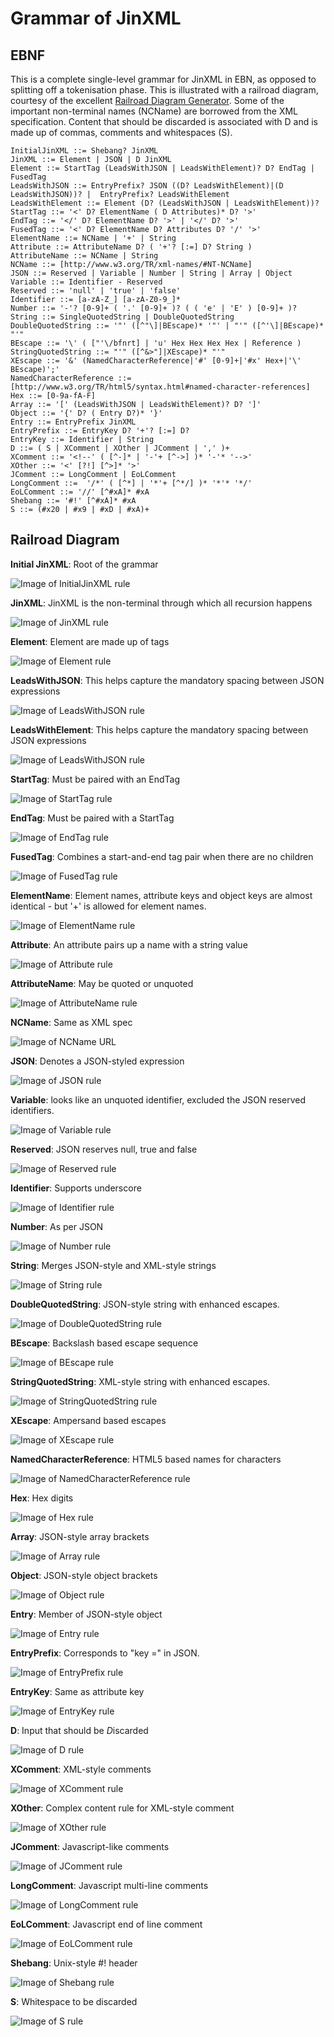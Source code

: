 # Grammar of JinXML

## EBNF
This is a complete single-level grammar for JinXML in EBN, as opposed to splitting off a tokenisation phase. This is illustrated with a railroad diagram, courtesy of the excellent [Railroad Diagram Generator](http://bottlecaps.de/rr/ui). Some of the important non-terminal names (NCName) are borrowed from the XML specification. Content that should be discarded is associated with D and is made up of commas, comments and whitespaces (S).

```
InitialJinXML ::= Shebang? JinXML
JinXML ::= Element | JSON | D JinXML
Element ::= StartTag (LeadsWithJSON | LeadsWithElement)? D? EndTag | FusedTag
LeadsWithJSON ::= EntryPrefix? JSON ((D? LeadsWithElement)|(D LeadsWithJSON))? |  EntryPrefix? LeadsWithElement
LeadsWithElement ::= Element (D? (LeadsWithJSON | LeadsWithElement))?
StartTag ::= '<' D? ElementName ( D Attributes)* D? '>'
EndTag ::= '</' D? ElementName D? '>' | '</' D? '>'
FusedTag ::= '<' D? ElementName D? Attributes D? '/' '>'
ElementName ::= NCName | '+' | String
Attribute ::= AttributeName D? ( '+'? [:=] D? String )
AttributeName ::= NCName | String
NCName ::= [http://www.w3.org/TR/xml-names/#NT-NCName]
JSON ::= Reserved | Variable | Number | String | Array | Object
Variable ::= Identifier - Reserved
Reserved ::= 'null' | 'true' | 'false'
Identifier ::= [a-zA-Z_] [a-zA-Z0-9_]*
Number ::= '-'? [0-9]+ ( '.' [0-9]+ )? ( ( 'e' | 'E' ) [0-9]+ )?
String ::= SingleQuotedString | DoubleQuotedString
DoubleQuotedString ::= '"' ([^"\]|BEscape)* '"' | "'" ([^'\]|BEscape)* "'"
BEscape ::= '\' ( ["'\/bfnrt] | 'u' Hex Hex Hex Hex | Reference )
StringQuotedString ::= "'" ([^&>"]|XEscape)* "'"
XEscape ::= '&' (NamedCharacterReference|'#' [0-9]+|'#x' Hex+|'\' BEscape)';'
NamedCharacterReference ::= [http://www.w3.org/TR/html5/syntax.html#named-character-references]
Hex ::= [0-9a-fA-F]
Array ::= '[' (LeadsWithJSON | LeadsWithElement)? D? ']'
Object ::= '{' D? ( Entry D?)* '}'
Entry ::= EntryPrefix JinXML
EntryPrefix ::= EntryKey D? '+'? [:=] D? 
EntryKey ::= Identifier | String
D ::= ( S | XComment | XOther | JComment | ',' )+
XComment ::= '<!--' ( [^-]* | '-'+ [^->] )* '-'* '-->' 
XOther ::= '<' [?!] [^>]* '>' 
JComment ::= LongComment | EoLComment
LongComment ::=  '/*' ( [^*] | '*'+ [^*/] )* '*'* '*/'
EoLComment ::= '//' [^#xA]* #xA
Shebang ::= '#!' [^#xA]* #xA
S ::= (#x20 | #x9 | #xD | #xA)+
```

## Railroad Diagram

__Initial JinXML__: Root of the grammar

![Image of InitialJinXML rule](https://raw.githubusercontent.com/sfkleach/JinXML/master/grammar/images/InitialJinXML.png "Root of the syntax tree")

__JinXML__: JinXML is the non-terminal through which all recursion happens

![Image of JinXML rule](https://raw.githubusercontent.com/sfkleach/JinXML/master/grammar/images/JinXML.png "JinXML is the non-terminal through which all recursion happens")

__Element__: Element are made up of tags

![Image of Element rule](https://raw.githubusercontent.com/sfkleach/JinXML/master/grammar/images/Element.png "Element are made up of tags")

__LeadsWithJSON__: This helps capture the mandatory spacing between JSON expressions

![Image of LeadsWithJSON rule](https://raw.githubusercontent.com/sfkleach/JinXML/master/grammar/images/LeadsWithJSON.png "This helps capture the mandatory spacing between JSON expressions")

__LeadsWithElement__: This helps capture the mandatory spacing between JSON expressions

![Image of LeadsWithJSON rule](https://raw.githubusercontent.com/sfkleach/JinXML/master/grammar/images/LeadsWithElement.png "This helps capture the mandatory spacing between JSON expressions")

__StartTag__: Must be paired with an EndTag

![Image of StartTag rule](https://raw.githubusercontent.com/sfkleach/JinXML/master/grammar/images/StartTag.png "Must be paired with an EndTag")

__EndTag__: Must be paired with a StartTag

![Image of EndTag rule](https://raw.githubusercontent.com/sfkleach/JinXML/master/grammar/images/EndTag.png "Must be paired with a StartTag")

__FusedTag__: Combines a start-and-end tag pair when there are no children

![Image of FusedTag rule](https://raw.githubusercontent.com/sfkleach/JinXML/master/grammar/images/FusedTag.png "Combines a start-and-end tag pair when there are no children")

__ElementName__: Element names, attribute keys and object keys are almost identical - but '+' is allowed for element names.

![Image of ElementName rule](https://raw.githubusercontent.com/sfkleach/JinXML/master/grammar/images/ElementName.png "Element names support + for defaulting")

__Attribute__: An attribute pairs up a name with a string value

![Image of Attribute rule](https://raw.githubusercontent.com/sfkleach/JinXML/master/grammar/images/Attribute.png "An attribute pairs up a name with a string value")

__AttributeName__: May be quoted or unquoted

![Image of AttributeName rule](https://raw.githubusercontent.com/sfkleach/JinXML/master/grammar/images/AttributeName.png "May be quoted or unquoted")

__NCName__: Same as XML spec

![Image of NCName URL](https://raw.githubusercontent.com/sfkleach/JinXML/master/grammar/images/NCName.png "Same as XML spec")

__JSON__: Denotes a JSON-styled expression

![Image of JSON rule](https://raw.githubusercontent.com/sfkleach/JinXML/master/grammar/images/JSON.png "Denotes a JSON-styled expression")

__Variable__: looks like an unquoted identifier, excluded the JSON reserved identifiers.

![Image of Variable rule](https://raw.githubusercontent.com/sfkleach/JinXML/master/grammar/images/Variable.png "looks like an unquoted identifier, excluded the JSON reserved identifiers")

__Reserved__: JSON reserves null, true and false

![Image of Reserved rule](https://raw.githubusercontent.com/sfkleach/JinXML/master/grammar/images/Reserved.png "JSON reserves null, true and false")

__Identifier__: Supports underscore

![Image of Identifier rule](https://raw.githubusercontent.com/sfkleach/JinXML/master/grammar/images/Identifier.png "Supports underscore")

__Number__: As per JSON

![Image of Number rule](https://raw.githubusercontent.com/sfkleach/JinXML/master/grammar/images/Number.png "As per JSON")

__String__: Merges JSON-style and XML-style strings

![Image of String rule](https://raw.githubusercontent.com/sfkleach/JinXML/master/grammar/images/String.png "Merges JSON-style and XML-style strings")

__DoubleQuotedString__: JSON-style string with enhanced escapes.

![Image of DoubleQuotedString rule](https://raw.githubusercontent.com/sfkleach/JinXML/master/grammar/images/DoubleQuotedString.png "JSON-style string with enhanced escapes")

__BEscape__: Backslash based escape sequence

![Image of BEscape rule](https://raw.githubusercontent.com/sfkleach/JinXML/master/grammar/images/BEscape.png "Backslash based escape sequence")

__StringQuotedString__: XML-style string with enhanced escapes.

![Image of StringQuotedString rule](https://raw.githubusercontent.com/sfkleach/JinXML/master/grammar/images/StringQuotedString.png "XML-style string with enhanced escapes")

__XEscape__: Ampersand based escapes

![Image of XEscape rule](https://raw.githubusercontent.com/sfkleach/JinXML/master/grammar/images/XEscape.png "hover text")

__NamedCharacterReference__: HTML5 based names for characters

![Image of NamedCharacterReference rule](https://raw.githubusercontent.com/sfkleach/JinXML/master/grammar/images/NamedCharacterReference.png "HTML5 based names for characters")

__Hex__: Hex digits

![Image of Hex rule](https://raw.githubusercontent.com/sfkleach/JinXML/master/grammar/images/Hex.png "Hex digits")

__Array__: JSON-style array brackets

![Image of Array rule](https://raw.githubusercontent.com/sfkleach/JinXML/master/grammar/images/Array.png "JSON-style array brackets")

__Object__: JSON-style object brackets

![Image of Object rule](https://raw.githubusercontent.com/sfkleach/JinXML/master/grammar/images/Object.png "JSON-style object brackets")

__Entry__: Member of JSON-style object

![Image of Entry rule](https://raw.githubusercontent.com/sfkleach/JinXML/master/grammar/images/Entry.png "Member of JSON-style object")

__EntryPrefix__: Corresponds to "key =" in JSON.

![Image of EntryPrefix rule](https://raw.githubusercontent.com/sfkleach/JinXML/master/grammar/images/EntryPrefix.png "Corresponds to 'key =' in JSON")

__EntryKey__: Same as attribute key

![Image of EntryKey rule](https://raw.githubusercontent.com/sfkleach/JinXML/master/grammar/images/EntryKey.png "Same as attribute key")

__D__: Input that should be *D*iscarded

![Image of D rule](https://raw.githubusercontent.com/sfkleach/JinXML/master/grammar/images/D.png "Input that should be discarded")

__XComment__: XML-style comments

![Image of XComment rule](https://raw.githubusercontent.com/sfkleach/JinXML/master/grammar/images/XComment.png "XML-style comments")

__XOther__: Complex content rule for XML-style comment

![Image of XOther rule](https://raw.githubusercontent.com/sfkleach/JinXML/master/grammar/images/XOther.png "Complex content rule for XML-style comment")

__JComment__: Javascript-like comments

![Image of JComment rule](https://raw.githubusercontent.com/sfkleach/JinXML/master/grammar/images/JComment.png "Javascript-like comments")

__LongComment__: Javascript multi-line comments

![Image of LongComment rule](https://raw.githubusercontent.com/sfkleach/JinXML/master/grammar/images/LongComment.png "Javascript multi-line comments")

__EoLComment__: Javascript end of line comment

![Image of EoLComment rule](https://raw.githubusercontent.com/sfkleach/JinXML/master/grammar/images/EoLComment.png "Javascript end of line comment")

__Shebang__: Unix-style #! header

![Image of Shebang rule](https://raw.githubusercontent.com/sfkleach/JinXML/master/grammar/images/Shebang.png "Unix-style #! header")

__S__: White*s*pace to be discarded

![Image of S rule](https://raw.githubusercontent.com/sfkleach/JinXML/master/grammar/images/S.png "Whitespace to be discarded")


